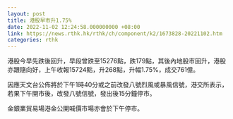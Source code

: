 ```yaml
---
layout: post
title: 港股早市升1.75%
date: 2022-11-02 12:24:58.000000000 +08:00
link: https://news.rthk.hk/rthk/ch/component/k2/1673828-20221102.htm
categories: rthk
---
```


港股今早先跌後回升，早段曾跌至15276點，跌179點，其後內地股市回升，港股亦跟隨向好，上午收報15724點，升268點，升幅1.75%，成交761億。


因應天文台公佈將於下午1時40分或之前改發八號烈風或暴風信號，港交所表示，若果下午開市後，改發八號信號，發出後15分鐘停市。


金銀業貿易場港金公開喊價市場亦會於下午停市。
